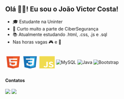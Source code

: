 ## Olá 👋🏼! Eu sou o João Victor Costa!

- 🎓 Estudante na Uninter
- 👀 Curto muito a parte de CiberSegurança
- 📚 Atualmente estudando .html, .css, .js e .sql
- Nas horas vagas 🎮 e 🎻

<div style="display: inline_block"><br>
  <img align="center" alt="HTML5" title="HTML5" height="40" width="50" src="https://raw.githubusercontent.com/devicons/devicon/master/icons/html5/html5-original.svg">
  <img align="center" alt="CSS3" title="CSS3" height="40" width="50" src="https://raw.githubusercontent.com/devicons/devicon/master/icons/css3/css3-original.svg">
  <img align="center" alt="JS" title="JavaScript" height="40" width="50" src="https://raw.githubusercontent.com/devicons/devicon/master/icons/javascript/javascript-plain.svg">
  <img align="center" alt="MySQL" title="MySQL" height="40" width="50" src="https://cdn.jsdelivr.net/gh/devicons/devicon@latest/icons/mysql/mysql-original.svg">
  <img align="center" alt="Java" title="Java" height="40" width="50" src="https://cdn.jsdelivr.net/gh/devicons/devicon@latest/icons/java/java-original.svg">
  <img align="center" alt="Bootstrap" title="Bootstrap" height="40" width="50" src="https://cdn.jsdelivr.net/gh/devicons/devicon@latest/icons/bootstrap/bootstrap-original.svg">
</div>
  
  ##

 #### Contatos
<div> 
  <a href="https://www.instagram.com/joov1ct0r_/" target="_blank"><img src="https://img.shields.io/badge/-Instagram-%23E4405F?style=for-the-badge&logo=instagram&logoColor=white" target="_blank"></a>
  <a href = "mailto:joaovictorcostadev@proton.me"><img src="https://img.shields.io/badge/ProtonMail-8B89CC?style=for-the-badge&logo=protonmail&logoColor=white target="_blank"></a>
</div>

